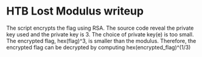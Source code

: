 # HTB Lost Modulus writeup

The  script encrypts the flag using RSA. The source code reveal the private key used and the private key is 3. The choice of private key(e) is too small. The encrypted flag, hex(flag)^3, is smaller than the modulus. Therefore, the encrypted flag can be decrypted by computing hex(encrypted_flag)^(1/3)
